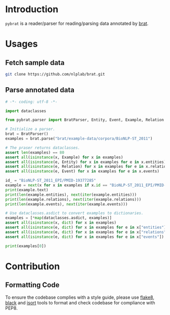 # Introduction

`pybrat` is a reader/parser for reading/parsing data annotated by
[brat](https://brat.nlplab.org/index.html).

# Usages

## Fetch sample data

``` bash
git clone https://github.com/nlplab/brat.git
```

## Parse annotated data

``` python
# -*- coding: utf-8 -*-

import dataclasses

from pybrat.parser import BratParser, Entity, Event, Example, Relation

# Initialize a parser.
brat = BratParser()
examples = brat.parse("brat/example-data/corpora/BioNLP-ST_2011")

# The praser returns dataclasses.
assert len(examples) == 80
assert all(isinstance(x, Example) for x in examples)
assert all(isinstance(e, Entity) for x in examples for e in x.entities)
assert all(isinstance(e, Relation) for x in examples for e in x.relations)
assert all(isinstance(e, Event) for x in examples for e in x.events)

id_ = "BioNLP-ST_2011_EPI/PMID-19377285"
example = next(x for x in examples if x.id == "BioNLP-ST_2011_EPI/PMID-19377285")
print(example.text)
print(len(example.entities), next(iter(example.entities)))
print(len(example.relations), next(iter(example.relations)))
print(len(example.events), next(iter(example.events)))

# Use dataclasses.asdict to convert examples to dictionaries.
examples = [*map(dataclasses.asdict, examples)]
assert all(isinstance(x, dict) for x in examples)
assert all(isinstance(e, dict) for x in examples for e in x["entities"])
assert all(isinstance(e, dict) for x in examples for e in x["relations"])
assert all(isinstance(e, dict) for x in examples for e in x["events"])

print(examples[0])
```

# Contribution

## Formatting Code

To ensure the codebase complies with a style guide, please use
[flake8](https://github.com/PyCQA/flake8),
[black](https://github.com/psf/black) and
[isort](https://github.com/PyCQA/isort) tools to format and check
codebase for compliance with PEP8.

